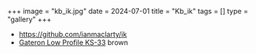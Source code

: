 +++
image = "kb_ik.jpg"
date = 2024-07-01
title = "Kb_ik"
tags = []
type = "gallery"
+++

* https://github.com/ianmaclarty/ik
* [Gateron Low Profile KS-33](https://ergonautkb.com/docs/switches/gateron-low-profile/) brown

